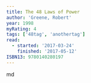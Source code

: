 ```yaml
---
title: The 48 Laws of Power
author: 'Greene, Robert'
year: 1998
myRating: 4
tags: ['48tag', 'anothertag']
read:
  - started: '2017-03-24'
    finished: '2017-05-12'
ISBN13: 9780140280197
---
```


md
